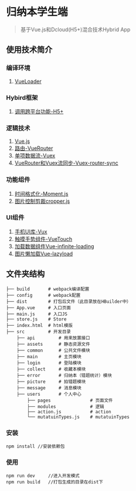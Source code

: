 ﻿# 归纳本学生端

> 基于Vue.js和Dcloud(H5+)混合技术Hybrid App


## 使用技术简介
### 编译环境
 1. [VueLoader][4]
### Hybird框架
 1. [调用跨平台功能-H5+][1]
### 逻辑技术
 1. [Vue.js][2]
 2. [路由-VueRouter][3]  
 3. [单项数据流-Vuex][6]
 4. [VueRouter和Vuex流同步-Vuex-router-sync][7]
### 功能组件
 1. [时间格式化-Moment.js][8]
 2. [图片控制剪裁cropper.js][11]
### UI组件
 1. [手机UI库-Vux][5]
 2. [触摸手势组件-VueTouch][9]
 3. [加载数据组件Vue-infinite-loading][10]
 4. [图片懒加载Vue-lazyload][12]
 
## 文件夹结构

    ├── build       # webpack编译配置
    ├── config      # webpack配置
    ├── dist        # 打包后文件（此目录放在HBuilder中）
    ├── App.vue     # 入口页面
    ├── main.js     # 入口JS
    ├── store.js    # Store
    ├── index.html  # html模版
    ├── src         # 开发目录
        ├── api         # 用来放置接口
        ├── assets      # 静态资源文件
        ├── common      # 公共文件模块
        ├── main        # 主页模块
        ├── login       # 登陆模块
        ├── collect     # 收藏本模块
        ├── error       # 归纳本（错题统计）模块
        ├── picture     # 拍错题模块
        ├── message     # 消息模块
        ├── users       # 个人中心
            ├── pages               # 页面文件
            ├── modules             # 逻辑
            ├── action.js           # action
            └── mutatuinTypes.js    # mutatuinTypes


### 安装

    npm install //安装依赖包

### 使用

    npm run dev     //进入开发模式
    npm run build   //打包生成的目录在dist下


  [1]: http://www.dcloud.io/runtime.html
  [2]: http://cn.vuejs.org/guide/
  [3]: http://router.vuejs.org/zh-cn/index.html
  [4]: http://vue-loader.vuejs.org/en/index.html
  [5]: https://vuxjs.gitbooks.io/vux/content/about/component-standard.html
  [6]: http://vuex.vuejs.org/zh-cn/index.html
  [7]: https://github.com/vuejs/vuex-router-sync
  [8]: http://momentjs.cn/
  [9]: https://github.com/vuejs/vue-touch
  [10]: https://peachscript.github.io/vue-infinite-loading/#!/slots
  [11]: https://fengyuanchen.github.io/cropperjs/
  [12]: https://github.com/hilongjw/vue-lazyload